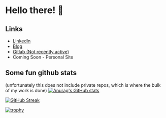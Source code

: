 # Hello there! 👋

## Links

* [LinkedIn](https://www.linkedin.com/in/tavish-pegram-61109136/)
* [Blog](https://github.com/tapegram/blog)
* [Gitlab (Not recently active)](https://gitlab.com/tapegram)
* Coming Soon - Personal Site

## Some fun github stats

(unfortunately this does not include private repos, which is where the bulk of my work is done)
[![Anurag's GitHub stats](https://github-readme-stats.vercel.app/api?username=tapegram)](https://github.com/anuraghazra/github-readme-stats)

[![GitHub Streak](https://github-readme-streak-stats.herokuapp.com/?user=tapegram)](https://git.io/streak-stats)

[![trophy](https://github-profile-trophy.vercel.app/?username=tapegram)](https://github.com/ryo-ma/github-profile-trophy)


